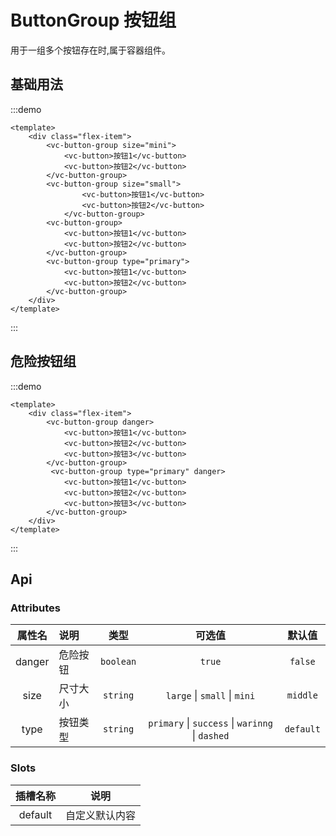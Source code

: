 # ButtonGroup 按钮组

用于一组多个按钮存在时,属于容器组件。

## 基础用法

:::demo
```vue
<template>
    <div class="flex-item">
        <vc-button-group size="mini">
            <vc-button>按钮1</vc-button>
            <vc-button>按钮2</vc-button>
        </vc-button-group>
        <vc-button-group size="small">
                <vc-button>按钮1</vc-button>
                <vc-button>按钮2</vc-button>
            </vc-button-group>
        <vc-button-group>
            <vc-button>按钮1</vc-button>
            <vc-button>按钮2</vc-button>
        </vc-button-group>
        <vc-button-group type="primary">
            <vc-button>按钮1</vc-button>
            <vc-button>按钮2</vc-button>
        </vc-button-group>
    </div>
</template>
```
:::

## 危险按钮组

:::demo
```vue
<template>
    <div class="flex-item">
        <vc-button-group danger>
            <vc-button>按钮1</vc-button>
            <vc-button>按钮2</vc-button>
            <vc-button>按钮3</vc-button>
        </vc-button-group>
         <vc-button-group type="primary" danger>
            <vc-button>按钮1</vc-button>
            <vc-button>按钮2</vc-button>
            <vc-button>按钮3</vc-button>
        </vc-button-group>
    </div>
</template>
```
:::

## Api

### Attributes

| 属性名 | 说明 | 类型   | 可选值     | 默认值  |
| :----: | :---- | :------: | :----------: | :-------: |
| danger | 危险按钮 | `boolean` |  `true`    | `false` |
| size | 尺寸大小 | `string` | `large` \\| `small` \\| `mini`      | `middle` |
| type | 按钮类型 | `string` | `primary` \\| `success` \\| `warinng` \\| `dashed` | `default` |

###  Slots

| 插槽名称 | 说明 |
|:--:|--|
|default|自定义默认内容|